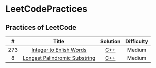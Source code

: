 # LeetCodePractices
Practices of LeetCode
-----------------------

| # | Title | Solution | Difficulty |
| :---: | :----: | :----: | :----: |
| 273 | [Integer to Enlish Words](https://leetcode.com/problems/integer-to-english-words/#/description) | [C++](https://github.com/741zxc606/LeetCodePractices/blob/master/273.cpp) | Medium |
| 8   | [Longest Palindromic Substring](https://leetcode.com/problems/longest-palindromic-substring/#/description) | [C++](https://github.com/741zxc606/LeetCodePractices/blob/master/8.cpp) | Medium |
